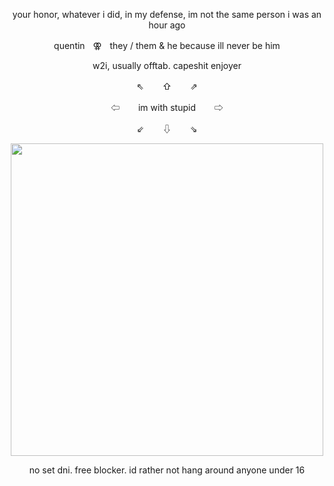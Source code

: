 <p align="center">
your honor, whatever i did, in my defense, im not the same person i was an hour ago
<p align="center">
quentinㅤ⚢ㅤthey / them & he because ill never be him

<p align="center">
<p align="center">
w2i, usually offtab. capeshit enjoyer
<p align="center">
   ⇖ ㅤㅤ⇧  ㅤㅤ⇗
  <p align="center">
 ⇦ ㅤㅤim with stupid ㅤㅤ⇨
<p align="center">
   ⇙ ㅤㅤ⇩  ㅤㅤ⇘
<p align="center">
<img align="center" width="500" src="https://files.catbox.moe/mhr5mv.webp">

<p align="center">
no set dni. free blocker. id rather not hang around anyone under 16
<p align="center">


<p align="center">
